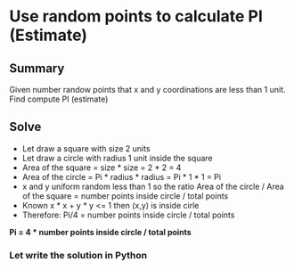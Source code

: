 # Use random points to calculate PI (Estimate)

## Summary
Given number randow points that x and y coordinations are less than 1 unit.
Find compute PI (estimate)

## Solve
- Let draw a square with size 2 units
- Let draw a circle with radius 1 unit inside the square
- Area of the square = size * size = 2 * 2 = 4
- Area of the circle = Pi * radius * radius = Pi * 1 * 1 = Pi
- x and y uniform random less than 1 so the ratio 
  Area of the circle / Area of the square = number points inside circle / total points
- Known x * x + y * y <= 1 then (x,y) is inside cirle
- Therefore: Pi/4 = number points inside circle / total points

**Pi = 4 * number points inside circle / total points**

### Let write the solution in Python
